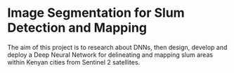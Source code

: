 # Image Segmentation for Slum Detection and Mapping
 The aim of this project is to research about DNNs, then design, develop and deploy a Deep Neural Network for delineating and mapping slum areas within Kenyan cities from Sentinel 2 satellites.
